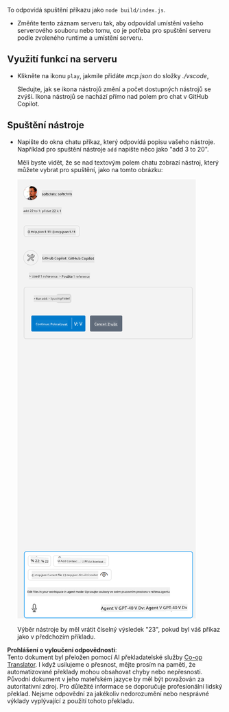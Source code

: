 <!--
CO_OP_TRANSLATOR_METADATA:
{
  "original_hash": "5ef8f5821c1a04f7b1fc4f15098ecab8",
  "translation_date": "2025-07-13T19:45:31+00:00",
  "source_file": "03-GettingStarted/04-vscode/solution/README.md",
  "language_code": "cs"
}
-->
To odpovídá spuštění příkazu jako `node build/index.js`.

- Změňte tento záznam serveru tak, aby odpovídal umístění vašeho serverového souboru nebo tomu, co je potřeba pro spuštění serveru podle zvoleného runtime a umístění serveru.

## Využití funkcí na serveru

- Klikněte na ikonu `play`, jakmile přidáte *mcp.json* do složky *./vscode*,

    Sledujte, jak se ikona nástrojů změní a počet dostupných nástrojů se zvýší. Ikona nástrojů se nachází přímo nad polem pro chat v GitHub Copilot.

## Spuštění nástroje

- Napište do okna chatu příkaz, který odpovídá popisu vašeho nástroje. Například pro spuštění nástroje `add` napište něco jako "add 3 to 20".

    Měli byste vidět, že se nad textovým polem chatu zobrazí nástroj, který můžete vybrat pro spuštění, jako na tomto obrázku:

    ![VS Code indikující, že chce spustit nástroj](../../../../../translated_images/vscode-agent.d5a0e0b897331060518fe3f13907677ef52b879db98c64d68a38338608f3751e.cs.png)

    Výběr nástroje by měl vrátit číselný výsledek "23", pokud byl váš příkaz jako v předchozím příkladu.

**Prohlášení o vyloučení odpovědnosti**:  
Tento dokument byl přeložen pomocí AI překladatelské služby [Co-op Translator](https://github.com/Azure/co-op-translator). I když usilujeme o přesnost, mějte prosím na paměti, že automatizované překlady mohou obsahovat chyby nebo nepřesnosti. Původní dokument v jeho mateřském jazyce by měl být považován za autoritativní zdroj. Pro důležité informace se doporučuje profesionální lidský překlad. Nejsme odpovědní za jakékoliv nedorozumění nebo nesprávné výklady vyplývající z použití tohoto překladu.